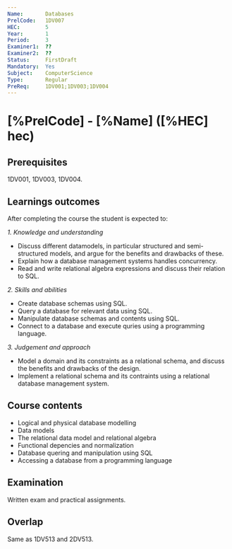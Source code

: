 ```yaml
---
Name:       Databases
PrelCode:   1DV007
HEC:        5
Year:       1
Period:     3
Examiner1:  ??    
Examiner2:  ??
Status:     FirstDraft
Mandatory:  Yes
Subject:    ComputerScience
Type:       Regular
PreReq:     1DV001;1DV003;1DV004   
---
```


# [%PrelCode] - [%Name] ([%HEC] hec)

## Prerequisites

1DV001, 1DV003, 1DV004.

## Learnings outcomes

After completing the course the student is expected to:

*1. Knowledge and understanding*

- Discuss different datamodels, in particular structured and semi-structured models, and argue for the benefits and drawbacks of these.
- Explain how a database management systems handles concurrency.
- Read and write relational algebra expressions and discuss their relation to SQL.

*2.	Skills and abilities*

- Create database schemas using SQL.
- Query a database for relevant data using SQL.
- Manipulate database schemas and contents using SQL.
- Connect to a database and execute quries using a programming language.

*3.	Judgement and approach*

- Model a domain and its constraints as a relational schema, and discuss the benefits and drawbacks of the design.
- Implement a relational schema and its contraints using a relational database management system.

## Course contents

- Logical and physical database modelling
- Data models
- The relational data model and relational algebra
- Functional depencies and normalization
- Database quering and manipulation using SQL
- Accessing a database from a programming language

## Examination

Written exam and practical assignments.

## Overlap

Same as 1DV513 and 2DV513.